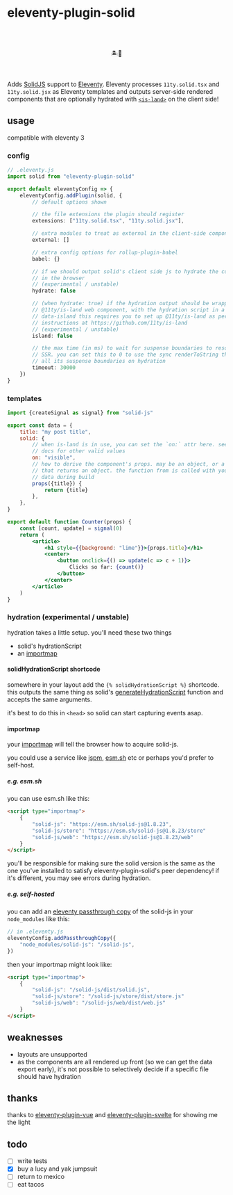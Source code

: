 # eleventy-plugin-solid

<br><br><div align="center">🏝️💖</div><br><br>

Adds [SolidJS](https://www.solidjs.com) support to
[Eleventy](https://www.11ty.dev). Eleventy processes `11ty.solid.tsx` and
`11ty.solid.jsx` as Eleventy templates and outputs server-side rendered
components that are optionally hydrated with
[`<is-land>`](https://github.com/11ty/is-land) on the client side!

## usage

compatible with eleventy 3

### config

```ts
// .eleventy.js
import solid from "eleventy-plugin-solid"

export default eleventyConfig => {
	eleventyConfig.addPlugin(solid, {
		// default options shown

		// the file extensions the plugin should register
		extensions: ["11ty.solid.tsx", "11ty.solid.jsx"],

		// extra modules to treat as external in the client-side component bundle
		external: []

		// extra config options for rollup-plugin-babel
		babel: {}

		// if we should output solid's client side js to hydrate the component
		// in the browser
		// (experimental / unstable)
		hydrate: false

		// (when hydrate: true) if the hydration output should be wrapped in a
		// @11ty/is-land web component, with the hydration script in a
		// data-island this requires you to set up @11ty/is-land as per the
		// instructions at https://github.com/11ty/is-land
		// (experimental / unstable)
		island: false

		// the max time (in ms) to wait for suspense boundaries to resolve during
		// SSR. you can set this to 0 to use the sync renderToString that resolves
		// all its suspense boundaries on hydration
		timeout: 30000
	})
}
```

### templates

```jsx
import {createSignal as signal} from "solid-js"

export const data = {
	title: "my post title",
	solid: {
		// when is-land is in use, you can set the `on:` attr here. see is-land
		// docs for other valid values
		on: "visible",
		// how to derive the component's props. may be an object, or a function
		// that returns an object. the function from is called with your eleventy
		// data during build
		props({title}) {
			return {title}
		},
	},
}

export default function Counter(props) {
	const [count, update] = signal(0)
	return (
		<article>
			<h1 style={{background: "lime"}}>{props.title}</h1>
			<center>
				<button onclick={() => update(c => c + 1)}>
					Clicks so far: {count()}
				</button>
			</center>
		</article>
	)
}
```

### hydration (experimental / unstable)

hydration takes a little setup. you'll need these two things

- solid's hydrationScript
- an [importmap](https://developer.mozilla.org/en-US/docs/Web/HTML/Element/script/type/importmap)

#### solidHydrationScript shortcode

somewhere in your layout add the `{% solidHydrationScript %}` shortcode. this
outputs the same thing as solid's
[generateHydrationScript](https://docs.solidjs.com/reference/rendering/hydration-script#hydrationscript)
function and accepts the same arguments.

it's best to do this in `<head>` so solid can start capturing events asap.

#### importmap

your
[importmap](https://developer.mozilla.org/en-US/docs/Web/HTML/Element/script/type/importmap)
will tell the browser how to acquire solid-js.

you could use a service like [jspm](https://jspm.org/),
[esm.sh](https://esm.sh/) etc or perhaps you'd prefer to self-host.

##### e.g. esm.sh

you can use esm.sh like this:

```html
<script type="importmap">
	{
		"solid-js": "https://esm.sh/solid-js@1.8.23",
		"solid-js/store": "https://esm.sh/solid-js@1.8.23/store"
		"solid-js/web": "https://esm.sh/solid-js@1.8.23/web"
	}
</script>
```

you'll be responsible for making sure the solid version is the same as the one
you've installed to satisfy eleventy-plugin-solid's peer dependency! if it's
different, you may see errors during hydration.

##### e.g. self-hosted

you can add an [eleventy passthrough copy](https://www.11ty.dev/docs/copy/) of
the solid-js in your `node_modules` like this:

```ts
// in .eleventy.js
eleventyConfig.addPassthroughCopy({
	"node_modules/solid-js": "/solid-js",
})
```

then your importmap might look like:

```html
<script type="importmap">
	{
		"solid-js": "/solid-js/dist/solid.js",
		"solid-js/store": "/solid-js/store/dist/store.js"
		"solid-js/web": "/solid-js/web/dist/web.js"
	}
</script>
```

## weaknesses

- layouts are unsupported
- as the components are all rendered up front (so we can get the data export
  early), it's not possible to selectively decide if a specific file should have
  hydration

## thanks

thanks to [eleventy-plugin-vue](https://github.com/11ty/eleventy-plugin-vue/)
and [eleventy-plugin-svelte](https://github.com/gobeli/eleventy-plugin-svelte)
for showing me the light

## todo

- [ ] write tests
- [x] buy a lucy and yak jumpsuit
- [ ] return to mexico
- [ ] eat tacos
